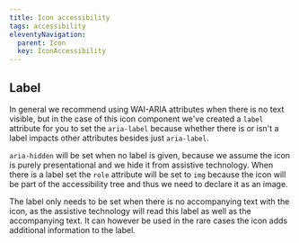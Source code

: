 ```yaml
---
title: Icon accessibility
tags: accessibility
eleventyNavigation:
  parent: Icon
  key: IconAccessibility
---
```


<section>

## Label

In general we recommend using WAI-ARIA attributes when there is no text visible, but in the case of this icon component we've created a `label` attribute for you to set the `aria-label` because whether there is or isn't a label impacts other attributes besides just `aria-label`.

`aria-hidden`	will be set when no label is given, because we assume the icon is purely presentational and we hide it from assistive technology. 
When there is a label set the `role` attribute will be set to `img` because the icon will be part of the accessibility tree and thus we need to declare it as an image.

The label only needs to be set when there is no accompanying text with the icon, as the assistive technology will read this label as well as the accompanying text. It can however be used in the rare cases the icon adds additional information to the label.
</section>
